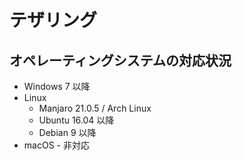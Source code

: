 # テザリング
## オペレーティングシステムの対応状況

- Windows 7 以降
- Linux
    - Manjaro 21.0.5 / Arch Linux
    - Ubuntu 16.04 以降
    - Debian 9 以降
- macOS - 非対応
